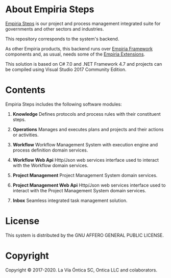 ﻿# About Empiria Steps

[Empiria Steps](http://www.ontica.org/) is our project and process management integrated suite for
governments and other sectors and industries.

This repository corresponds to the system's backend.

As other Empiria products, this backend runs over [Empiria Framework](https://github.com/Ontica/Empiria.Core)
components and, as usual, needs some of the [Empiria Extensions](https://github.com/Ontica/Empiria.Extensions).

This solution is based on C# 7.0 and .NET Framework 4.7 and projects can be compiled using
Visual Studio 2017 Community Edition.

# Contents

Empiria Steps includes the following software modules:

1. **Knowledge**
   Defines protocols and process rules with their constituent steps.

2. **Operations**
   Manages and executes plans and projects and their actions or activities.

3. **Workflow**
   Workflow Management System with execution engine and process definition domain services.

4. **Workflow Web Api**
   Http/Json web services interface used to interact with the Workflow domain services.

3. **Project Management**
   Project Management System domain services.

4. **Project Management Web Api**
   Http/Json web services interface used to interact with the Project Management System domain services.

5. **Inbox**
   Seamless integrated task management solution.


# License

This system is distributed by the GNU AFFERO GENERAL PUBLIC LICENSE.


# Copyright

Copyright © 2017-2020. La Vía Óntica SC, Ontica LLC and colaborators.
